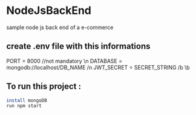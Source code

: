 # NodeJsBackEnd
sample node js back end of a e-commerce



## create .env file with this informations
PORT = 8000 //not mandatory \n
DATABASE = mongodb://localhost/DB_NAME  /n
JWT_SECRET  = SECRET_STRING /b  \b

## To run this project :

```sh 
install mongoDB
run npm start
```


